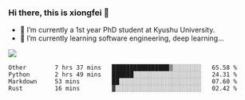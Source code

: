 ### Hi there, this is xiongfei 👋


- 🔭 I’m currently a 1st year PhD student at Kyushu University.
- 🌱 I’m currently learning software engineering, deep learning...

<!--
**Toma62299781/Toma62299781** is a ✨ _special_ ✨ repository because its `README.md` (this file) appears on your GitHub profile.
Here are some ideas to get you started:
-->

![](https://github-readme-stats.vercel.app/api?username=Toma62299781)

<!--START_SECTION:waka-->
```text
Other        7 hrs 37 mins   ████████████████▒░░░░░░░░   65.58 % 
Python       2 hrs 49 mins   ██████░░░░░░░░░░░░░░░░░░░   24.31 % 
Markdown     53 mins         ██░░░░░░░░░░░░░░░░░░░░░░░   07.60 % 
Rust         16 mins         ▓░░░░░░░░░░░░░░░░░░░░░░░░   02.42 % 
```
<!--END_SECTION:waka-->

